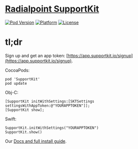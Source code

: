 # [Radialpoint SupportKit](http://www.supportkit.io)

[![Pod Version](http://img.shields.io/cocoapods/v/SupportKit.svg)](http://cocoadocs.org/docsets/SupportKit/)
[![Platform](http://img.shields.io/cocoapods/p/SupportKit.svg)](http://cocoadocs.org/docsets/SupportKit/)
[![License](http://img.shields.io/cocoapods/l/SupportKit.svg)](http://supportkit.io/terms.html)

# tl;dr


Sign up and get an app token: [https://app.supportkit.io/signup](https://app.supportkit.io/signup).

CocoaPods:

    pod 'SupportKit'
    pod update
    
Obj-C:
    
    [SupportKit initWithSettings:[SKTSettings settingsWithAppToken:@"YOURAPPTOKEN"]];
    [SupportKit show];
    
Swift:

    SupportKit.initWithSettings("YOURAPPTOKEN")
    SupportKit.show()



Our [Docs and full install guide](http://docs.supportkit.io).
